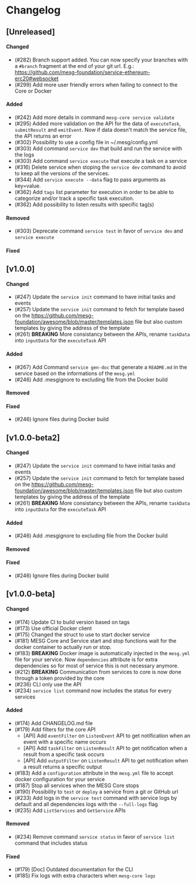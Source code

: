 # Changelog

## [Unreleased]

#### Changed
- (#282) Branch support added. You can now specify your branches with a `#branch` fragment at the end of your git url. E.g.: https://github.com/mesg-foundation/service-ethereum-erc20#websocket
- (#299) Add more user friendly errors when failing to connect to the Core or Docker

#### Added
- (#242) Add more details in command `mesg-core service validate`
- (#295) Added more validation on the API for the data of `executeTask`, `submitResult` and `emitEvent`. Now if data doesn't match the service file, the API returns an error
- (#302) Possibility to use a config file in ~/.mesg/config.yml
- (#303) Add command `service dev` that build and run the service with the logs
- (#303) Add command `service execute` that execute a task on a service
- (#316) Delete service when stoping the `service dev` command to avoid to keep all the versions of the services.
- (#344) Add `service execute --data` flag to pass arguments as key=value.
- (#362) Add `tags` list parameter for execution in order to be able to categorize and/or track a specific task execution.
- (#362) Add possibility to listen results with specific tag(s)

#### Removed
- (#303) Deprecate command `service test` in favor of `service dev` and `service execute`

#### Fixed

## [v1.0.0]

#### Changed
- (#247) Update the `service init` command to have initial tasks and events
- (#257) Update the `service init` command to fetch for template based on the https://github.com/mesg-foundation/awesome/blob/master/templates.json file but also custom templates by giving the address of the template
- (#261) **BREAKING** More consistancy between the APIs, rename `taskData` into `inputData` for the `executeTask` API

#### Added
- (#267) Add Command `service gen-doc` that generate a `README.md` in the service based on the informations of the `mesg.yml`
- (#246) Add .mesgignore to excluding file from the Docker build

#### Removed

#### Fixed
- (#246) Ignore files during Docker build

## [v1.0.0-beta2]

#### Changed
- (#247) Update the `service init` command to have initial tasks and events
- (#257) Update the `service init` command to fetch for template based on the https://github.com/mesg-foundation/awesome/blob/master/templates.json file but also custom templates by giving the address of the template
- (#261) **BREAKING** More consistancy between the APIs, rename `taskData` into `inputData` for the `executeTask` API

#### Added
- (#246) Add .mesgignore to excluding file from the Docker build

#### Removed

#### Fixed
- (#246) Ignore files during Docker build

## [v1.0.0-beta]

#### Changed
- (#174) Update CI to build version based on tags
- (#173) Use official Docker client
- (#175) Changed the struct to use to start docker service
- (#181) MESG Core and Service start and stop functions wait for the docker container to actually run or stop.
- (#183) **BREAKING** Docker image is automatically injected in the `mesg.yml` file for your service. Now `dependencies` attribute is for extra dependencies so for most of service this is not necessary anymore.
- (#212) **BREAKING** Communication from services to core is now done through a token provided by the core
- (#236) CLI only use the API
- (#234) `service list` command now includes the status for every services

#### Added
- (#174) Add CHANGELOG.md file
- (#179) Add filters for the core API
  - [API] Add `eventFilter` on `ListenEvent` API to get notification when an event with a specific name occurs
  - [API] Add `taskFilter` on `ListenResult` API to get notification when a result from a specific task occurs
  - [API] Add `outputFilter` on `ListenResult` API to get notification when a result returns a specific output
- (#183) Add a `configuration` attribute in the `mesg.yml` file to accept docker configuration for your service
- (#187) Stop all services when the MESG Core stops
- (#190) Possibility to `test` or `deploy` a service from a git or GitHub url
- (#233) Add logs in the `service test` command with service logs by default and all dependencies logs with the `--full-logs` flag
- (#235) Add `ListServices` and `GetService` APIs

#### Removed
- (#234) Remove command `service status` in favor of `service list` command that includes status

#### Fixed
- (#179) [Doc] Outdated documentation for the CLI
- (#185) Fix logs with extra characters when `mesg-core logs`
